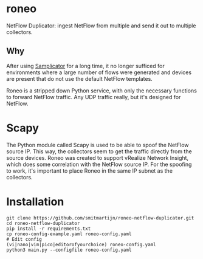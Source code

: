 # roneo
NetFlow Duplicator: ingest NetFlow from multiple and send it out to multiple collectors.

## Why
After using [Samplicator](https://github.com/sleinen/samplicator) for a long time, it no longer sufficed for environments where a large number of flows were generated and devices are present that do not use the default NetFlow templates.

Roneo is a stripped down Python service, with only the necessary functions to forward NetFlow traffic. Any UDP traffic really, but it's designed for NetFlow.

# Scapy
The Python module called Scapy is used to be able to spoof the NetFlow source IP. This way, the collectors seem to get the traffic directly from the source devices. Roneo was created to support vRealize Network Insight, which does some correlation with the NetFlow source IP. For the spoofing to work, it's important to place Roneo in the same IP subnet as the collectors.

# Installation

```
git clone https://github.com/smitmartijn/roneo-netflow-duplicator.git
cd roneo-netflow-duplicator
pip install -r requirements.txt
cp roneo-config-example.yaml roneo-config.yaml
# Edit config
(vi|nano|vim|pico|editorofyourchoice) roneo-config.yaml
python3 main.py --configfile roneo-config.yaml
```
